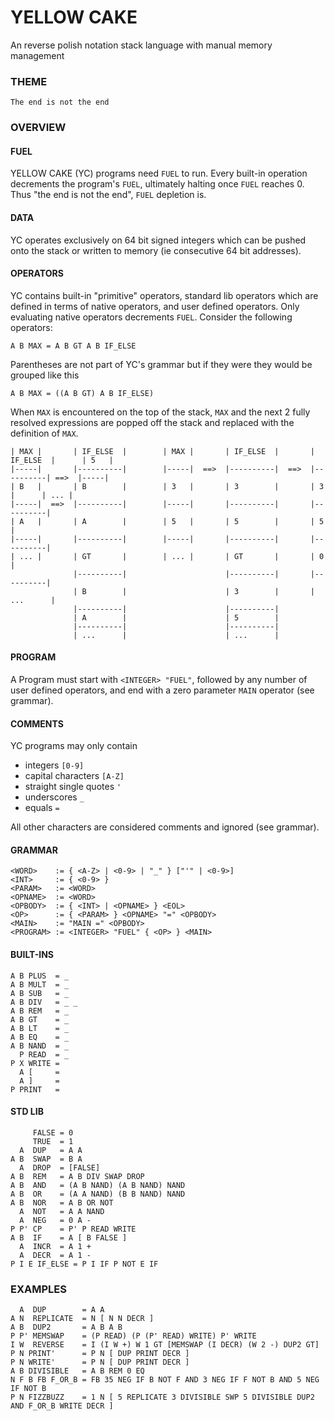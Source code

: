 # YELLOW CAKE

An reverse polish notation stack language with manual memory management

### THEME

    The end is not the end

### OVERVIEW

#### FUEL

YELLOW CAKE (YC) programs need `FUEL` to run. Every built-in operation
decrements the program's `FUEL`, ultimately halting once `FUEL` reaches 0. Thus
"the end is not the end", `FUEL` depletion is.

#### DATA

YC operates exclusively on 64 bit signed integers which can be pushed onto the
stack or written to memory (ie consecutive 64 bit addresses).

#### OPERATORS

YC contains built-in "primitive" operators, standard lib operators which are
defined in terms of native operators, and user defined operators. Only
evaluating native operators decrements `FUEL`. Consider the following operators:

    A B MAX = A B GT A B IF_ELSE

Parentheses are not part of YC's grammar but if they were they would be grouped
like this

    A B MAX = ((A B GT) A B IF_ELSE)

When `MAX` is encountered on the top of the stack, `MAX` and the next 2 fully
resolved expressions are popped off the stack and replaced with the definition
of `MAX`.

```
| MAX |       | IF_ELSE  |        | MAX |       | IF_ELSE  |       | IF_ELSE  |      | 5   |
|-----|       |----------|        |-----|  ==>  |----------|  ==>  |----------| ==>  |-----|
| B   |       | B        |        | 3   |       | 3        |       | 3        |      | ... |
|-----|  ==>  |----------|        |-----|       |----------|       |----------|
| A   |       | A        |        | 5   |       | 5        |       | 5        |
|-----|       |----------|        |-----|       |----------|       |----------|
| ... |       | GT       |        | ... |       | GT       |       | 0        |
              |----------|                      |----------|       |----------|
              | B        |                      | 3        |       | ...      |
              |----------|                      |----------|
              | A        |                      | 5        |
              |----------|                      |----------|
              | ...      |                      | ...      |
```

#### PROGRAM

A Program must start with `<INTEGER> "FUEL"`, followed by any number of user
defined operators, and end with a zero parameter `MAIN` operator (see grammar).

#### COMMENTS

YC programs may only contain

- integers `[0-9]`
- capital characters `[A-Z]`
- straight single quotes `'`
- underscores `_`
- equals `=`

All other characters are considered comments and ignored (see grammar).

#### GRAMMAR

    <WORD>    := { <A-Z> | <0-9> | "_" } ["'" | <0-9>]
    <INT>     := { <0-9> }
    <PARAM>   := <WORD>
    <OPNAME>  := <WORD>
    <OPBODY>  := { <INT> | <OPNAME> } <EOL>
    <OP>      := { <PARAM> } <OPNAME> "=" <OPBODY>
    <MAIN>    := "MAIN =" <OPBODY>
    <PROGRAM> := <INTEGER> "FUEL" { <OP> } <MAIN>

#### BUILT-INS

    A B PLUS  = _
    A B MULT  = _
    A B SUB   = _
    A B DIV   = _ _
    A B REM   = _
    A B GT    = _
    A B LT    = _
    A B EQ    = _
    A B NAND  = _
      P READ  = _
    P X WRITE =
      A [     =
      A ]     =
    P PRINT   =

#### STD LIB

         FALSE = 0
         TRUE  = 1
      A  DUP   = A A
    A B  SWAP  = B A
      A  DROP  = [FALSE]
    A B  REM   = A B DIV SWAP DROP
    A B  AND   = (A B NAND) (A B NAND) NAND
    A B  OR    = (A A NAND) (B B NAND) NAND
    A B  NOR   = A B OR NOT
      A  NOT   = A A NAND
      A  NEG   = 0 A -
    P P' CP    = P' P READ WRITE
    A B  IF    = A [ B FALSE ]
      A  INCR  = A 1 +
      A  DECR  = A 1 -
    P I E IF_ELSE = P I IF P NOT E IF

### EXAMPLES

      A  DUP        = A A
    A N  REPLICATE  = N [ N N DECR ]
    A B  DUP2       = A B A B
    P P' MEMSWAP    = (P READ) (P (P' READ) WRITE) P' WRITE
    I W  REVERSE    = I (I W +) W 1 GT [MEMSWAP (I DECR) (W 2 -) DUP2 GT]
    P N PRINT'      = P N [ DUP PRINT DECR ]
    P N WRITE'      = P N [ DUP PRINT DECR ]
    A B DIVISIBLE   = A B REM 0 EQ
    N F B FB F_OR_B = FB 35 NEG IF B NOT F AND 3 NEG IF F NOT B AND 5 NEG IF NOT B
    P N FIZZBUZZ    = 1 N [ 5 REPLICATE 3 DIVISIBLE SWP 5 DIVISIBLE DUP2 AND F_OR_B WRITE DECR ]
